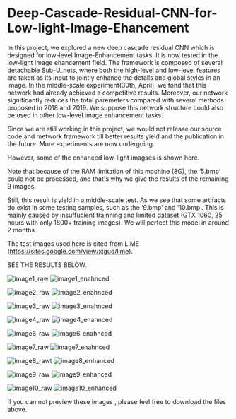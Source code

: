 # Deep-Cascade-Residual-CNN-for-Low-light-Image-Ehancement
In this project, we explored a new deep cascade residual CNN which is designed for low-level Image-Enhancement tasks. It is now tested in the low-light Image ehancement field. The framework is composed of several detachable Sub-U_nets, where both the high-level and low-level features are taken as its input to jointly enhance the details and global styles in an image. In the middle-scale experiment(30th, April), we fond that this network had already achieved a competitive results. Moreover, our network significantly reduces the total paremeters compared with several methods proposed in 2018 and 2019. We suppose this network structure could also be used in other low-level image enhancement tasks.

Since we are still working in this project, we would not release our source code and metwork framework till better results yield and the publication in the future. More experiments are now undergoing.  
     
However, some of the enhanced low-light imagses is shown here.   
     
Note that because of the RAM limitation of this machine (8G), the ‘5.bmp’ could not be processed, and that's why we give the results of the remaining 9 images.  
     
Still, this result is yield in a middle-scale test. As we see that some artifacts do exist in some testing samples, such as the ‘9.bmp’ and '10.bmp'. This is mainly caused by insuffucient trainning and limited dataset (GTX 1060, 25 hours with only 1800+ training images). We will perfect this model in around 2 months.  
           
The test images used here is cited from LIME (https://sites.google.com/view/xjguo/lime).

SEE THE RESULTS BELOW.  
           
![image1_raw](https://github.com/lukun199/Deep-Cascade-Residual-CNN-for-Low-light-Image-Ehancement/blob/master/raw/1.bmp)
![image1_enahnced](https://github.com/lukun199/Deep-Cascade-Residual-CNN-for-Low-light-Image-Ehancement/blob/master/enhanced/1_out.png)

![image2_raw](https://github.com/lukun199/Deep-Cascade-Residual-CNN-for-Low-light-Image-Ehancement/blob/master/raw/2.bmp)
![image2_enahnced](https://github.com/lukun199/Deep-Cascade-Residual-CNN-for-Low-light-Image-Ehancement/blob/master/enhanced/2_out.png)

![image3_raw](https://github.com/lukun199/Deep-Cascade-Residual-CNN-for-Low-light-Image-Ehancement/blob/master/raw/3.bmp)
![image3_enahnced](https://github.com/lukun199/Deep-Cascade-Residual-CNN-for-Low-light-Image-Ehancement/blob/master/enhanced/3_out.png)

![image4_raw](https://github.com/lukun199/Deep-Cascade-Residual-CNN-for-Low-light-Image-Ehancement/blob/master/raw/4.bmp)
![image4_enahnced](https://github.com/lukun199/Deep-Cascade-Residual-CNN-for-Low-light-Image-Ehancement/blob/master/enhanced/4_out.png)

![image6_raw](https://github.com/lukun199/Deep-Cascade-Residual-CNN-for-Low-light-Image-Ehancement/blob/master/raw/6.bmp)
![image6_enahnced](https://github.com/lukun199/Deep-Cascade-Residual-CNN-for-Low-light-Image-Ehancement/blob/master/enhanced/6_out.png)

![image7_raw](https://github.com/lukun199/Deep-Cascade-Residual-CNN-for-Low-light-Image-Ehancement/blob/master/raw/7.bmp)
![image7_enahnced](https://github.com/lukun199/Deep-Cascade-Residual-CNN-for-Low-light-Image-Ehancement/blob/master/enhanced/7_out.png)

![image8_rawt](https://github.com/lukun199/Deep-Cascade-Residual-CNN-for-Low-light-Image-Ehancement/blob/master/raw/8.bmp)
![image8_enhanced](https://github.com/lukun199/Deep-Cascade-Residual-CNN-for-Low-light-Image-Ehancement/blob/master/enhanced/8_out.png)

![image9_raw](https://github.com/lukun199/Deep-Cascade-Residual-CNN-for-Low-light-Image-Ehancement/blob/master/raw/9.bmp)
![image9_enhanced](https://github.com/lukun199/Deep-Cascade-Residual-CNN-for-Low-light-Image-Ehancement/blob/master/enhanced/9_out.png)

![image10_raw](https://github.com/lukun199/Deep-Cascade-Residual-CNN-for-Low-light-Image-Ehancement/blob/master/raw/10.bmp)
![image10_enhanced](https://github.com/lukun199/Deep-Cascade-Residual-CNN-for-Low-light-Image-Ehancement/blob/master/enhanced/10_out.png)

If you can not preview these images , please feel free to download the files above.
